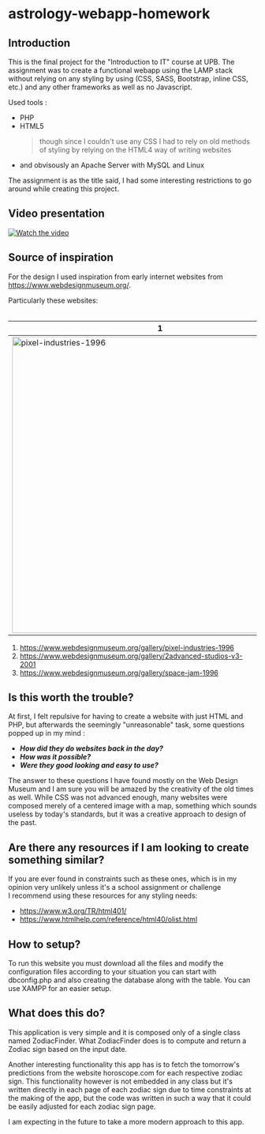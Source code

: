 # astrology-webapp-homework

## Introduction
This is the final project for the "Introduction to IT" course at UPB. The assignment was to create a functional webapp using the LAMP stack without relying on any styling by using (CSS, SASS, Bootstrap, inline CSS, etc.) and any other frameworks as well as no Javascript.

Used tools :
* PHP
* HTML5 
  >though since I couldn't use any CSS I had to rely on old methods of styling by relying on the HTML4 way of writing websites
* and obvisously an Apache Server with MySQL and Linux

The assignment is as the title said, I had some interesting restrictions to go around while creating this project.

## Video presentation

[![Watch the video](https://i.imgur.com/VOaMqYp.png)](https://www.youtube.com/watch?v=URfg7oWR4pc)

## Source of inspiration

For the design I used inspiration from early internet websites from https://www.webdesignmuseum.org/.

Particularly these websites:<br /><br />

 | 1 | 2 | 3 |
| ----------- | ----------- |----------- |
| <img src="https://www.webdesignmuseum.org/uploaded/fullscreen/pixel-industries-1996.png" alt="pixel-industries-1996" width="600"/> | <img src="https://www.webdesignmuseum.org/uploaded/fullscreen/2advanced-2002.png" alt="2advanced-studios-v3-2001" width="600"/> | <img src="https://www.webdesignmuseum.org/uploaded/fullscreen/space-jam-1996.png" alt="space-jam-1996" width="600"/> |

1. https://www.webdesignmuseum.org/gallery/pixel-industries-1996
2. https://www.webdesignmuseum.org/gallery/2advanced-studios-v3-2001
3. https://www.webdesignmuseum.org/gallery/space-jam-1996

## Is this worth the trouble?

At first, I felt repulsive for having to create a website with just HTML and PHP, but afterwards the seemingly "unreasonable" task, some questions popped up in my mind :
* ___How did they do websites back in the day?___ 
* ___How was it possible?___ 
* ___Were they good looking and easy to use?___

The answer to these questions I have found mostly on the Web Design Museum and I am sure you will be amazed by the creativity of the old times as well. While CSS was not advanced enough, many websites were composed merely of a centered image with a map, something which sounds useless by today's standards, but it was a creative approach to design of the past.

## Are there any resources if I am looking to create something similar?
If you are ever found in constraints such as these ones, which is in my opinion very unlikely unless it's a school assignment or challenge <br />
I recommend using these resources for any styling needs:
* https://www.w3.org/TR/html401/
* https://www.htmlhelp.com/reference/html40/olist.html

## How to setup?
To run this website you must download all the files and modify the configuration files according to your situation you can start with dbconfig.php and also creating the database along with the table. You can use XAMPP for an easier setup.

## What does this do?
This application is very simple and it is composed only of a single class named ZodiacFinder.
  What ZodiacFinder does is to compute and return a Zodiac sign based on the input date.

Another interesting functionality this app has is to fetch the tomorrow's predictions from the website horoscope.com for each respective zodiac sign.
  This functionality however is not embedded in any class but it's written directly in each page of each zodiac sign due to time constraints at the
  making of the app, but the code was written in such a way that it could be easily adjusted for each zodiac sign page.

I am expecting in the future to take a more modern approach to this app.
